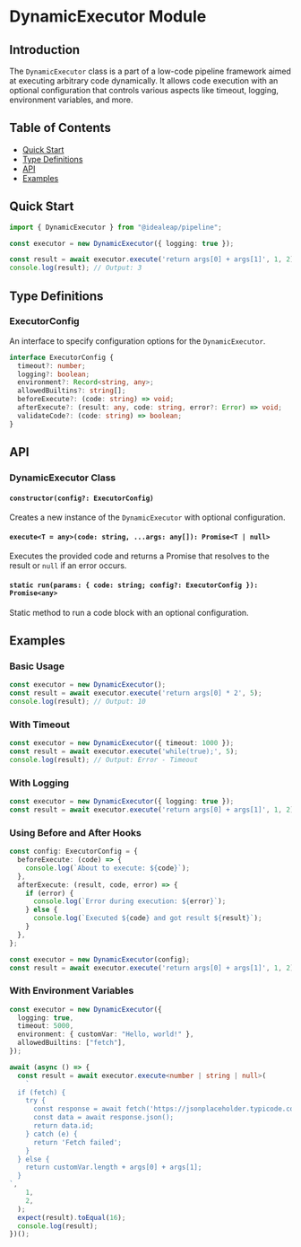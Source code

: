 # DynamicExecutor Module

## Introduction

The `DynamicExecutor` class is a part of a low-code pipeline framework aimed at executing arbitrary code dynamically. It allows code execution with an optional configuration that controls various aspects like timeout, logging, environment variables, and more.

## Table of Contents

- [Quick Start](#quick-start)
- [Type Definitions](#type-definitions)
- [API](#api)
- [Examples](#examples)

## Quick Start

```ts
import { DynamicExecutor } from "@idealeap/pipeline";

const executor = new DynamicExecutor({ logging: true });

const result = await executor.execute('return args[0] + args[1]', 1, 2);
console.log(result); // Output: 3
```

## Type Definitions

### ExecutorConfig

An interface to specify configuration options for the `DynamicExecutor`.

```ts
interface ExecutorConfig {
  timeout?: number;
  logging?: boolean;
  environment?: Record<string, any>;
  allowedBuiltins?: string[];
  beforeExecute?: (code: string) => void;
  afterExecute?: (result: any, code: string, error?: Error) => void;
  validateCode?: (code: string) => boolean;
}
```

## API

### DynamicExecutor Class

#### `constructor(config?: ExecutorConfig)`

Creates a new instance of the `DynamicExecutor` with optional configuration.

#### `execute<T = any>(code: string, ...args: any[]): Promise<T | null>`

Executes the provided code and returns a Promise that resolves to the result or `null` if an error occurs.

#### `static run(params: { code: string; config?: ExecutorConfig }): Promise<any>`

Static method to run a code block with an optional configuration.

## Examples

### Basic Usage

```ts
const executor = new DynamicExecutor();
const result = await executor.execute('return args[0] * 2', 5);
console.log(result); // Output: 10
```

### With Timeout

```ts
const executor = new DynamicExecutor({ timeout: 1000 });
const result = await executor.execute('while(true);', 5);
console.log(result); // Output: Error - Timeout
```

### With Logging

```ts
const executor = new DynamicExecutor({ logging: true });
const result = await executor.execute('return args[0] + args[1]', 1, 2);
```

### Using Before and After Hooks

```ts
const config: ExecutorConfig = {
  beforeExecute: (code) => {
    console.log(`About to execute: ${code}`);
  },
  afterExecute: (result, code, error) => {
    if (error) {
      console.log(`Error during execution: ${error}`);
    } else {
      console.log(`Executed ${code} and got result ${result}`);
    }
  },
};

const executor = new DynamicExecutor(config);
const result = await executor.execute('return args[0] + args[1]', 1, 2);
```

### With Environment Variables

```ts
const executor = new DynamicExecutor({
  logging: true,
  timeout: 5000,
  environment: { customVar: "Hello, world!" },
  allowedBuiltins: ["fetch"],
});

await (async () => {
  const result = await executor.execute<number | string | null>(
    `
  if (fetch) {
    try {
      const response = await fetch('https://jsonplaceholder.typicode.com/todos/1');
      const data = await response.json();
      return data.id;
    } catch (e) {
      return 'Fetch failed';
    }
  } else {
    return customVar.length + args[0] + args[1];
  }
`,
    1,
    2,
  );
  expect(result).toEqual(16);
  console.log(result);
})();
```
